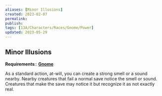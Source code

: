 ```yaml
---
aliases: [Minor Illusions]
created: 2023-02-07
permalink: 
publish: 
tags: [13A/Characters/Races/Gnome/Power]
updated: 2023-05-29
---
```


## Minor Illusions

**Requirements**:: **[Gnome](Compendium/13A/Races/Gnome.md)**

As a standard action, at-will, you can create a strong smell or a sound nearby. Nearby creatures that fail a normal save notice the smell or sound. Creatures that make the save may notice it but recognize it as not exactly real.
